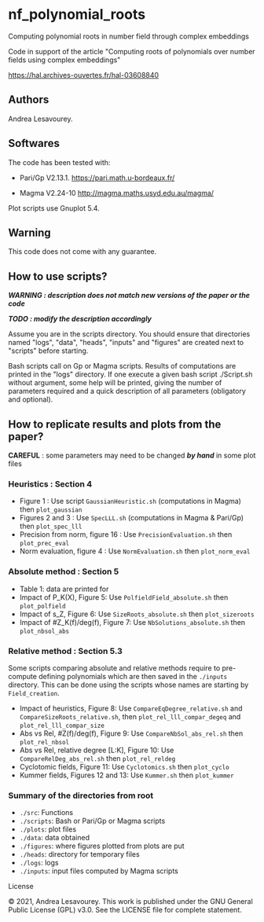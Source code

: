 
# nf_polynomial_roots
Computing polynomial roots in number field through complex embeddings

Code in support of the article "Computing roots of polynomials over number fields using complex embeddings"

https://hal.archives-ouvertes.fr/hal-03608840


## Authors
Andrea Lesavourey.

## Softwares
The code has been tested with:
- Pari/Gp V2.13.1. https://pari.math.u-bordeaux.fr/

- Magma V2.24-10   http://magma.maths.usyd.edu.au/magma/


Plot scripts use Gnuplot 5.4.


## Warning
This code does not come with any guarantee. 


## How to use scripts?


***WARNING : description does not match new versions of the paper or the code***

***TODO : modify the description accordingly***


Assume you are in the scripts directory.
You should ensure that directories named "logs", "data", "heads", "inputs" and "figures" are created next to "scripts" before starting.

Bash scripts call on Gp or Magma scripts. Results of computations are printed in the "logs" directory.
If one execute a given bash script  ./Script.sh  without argument, some help will be printed, giving the number of parameters required and a quick description of all parameters (obligatory and optional).


## How to replicate results and plots from the paper?

**CAREFUL** : some parameters may need to be changed ***by hand*** in some plot files

### Heuristics : Section 4
- Figure 1 : Use script `GaussianHeuristic.sh` (computations in Magma) then `plot_gaussian`
- Figures 2 and 3 : Use `SpecLLL.sh` (computations in Magma & Pari/Gp) then `plot_spec_lll`
- Precision from norm, figure 16 : Use `PrecisionEvaluation.sh` then `plot_prec_eval`
- Norm evaluation, figure 4 : Use `NormEvaluation.sh` then `plot_norm_eval`

### Absolute method : Section 5
- Table 1: data are printed for
- Impact of P_K(X), Figure 5: Use `PolfieldField_absolute.sh` then `plot_polfield`
- Impact of s_Z, Figure 6: Use `SizeRoots_absolute.sh` then `plot_sizeroots`
- Impact of #Z_K(f)/deg(f), Figure 7: Use `NbSolutions_absolute.sh` then `plot_nbsol_abs`

### Relative method : Section 5.3

Some scripts comparing absolute and relative methods require to pre-compute defining polynomials which are then saved in the `./inputs` directory.
This can be done using the scripts whose names are starting by `Field_creation`.

- Impact of heuristics, Figure 8: Use `CompareEqDegree_relative.sh` and `CompareSizeRoots_relative.sh`, then `plot_rel_lll_compar_degeq` and `plot_rel_lll_compar_size`
- Abs vs Rel, #Z(f)/deg(f), Figure 9: Use `CompareNbSol_abs_rel.sh` then `plot_rel_nbsol`
- Abs vs Rel, relative degree [L:K], Figure 10: Use `CompareRelDeg_abs_rel.sh` then `plot_rel_reldeg`
- Cyclotomic fields, Figure 11: Use `Cyclotomics.sh` then `plot_cyclo`
- Kummer fields, Figures 12 and 13: Use `Kummer.sh` then `plot_kummer`


### Summary of the directories from root
 - `./src`: Functions
 - `./scripts`: Bash or Pari/Gp or Magma scripts
 - `./plots`: plot files    
 - `./data`: data obtained
 - `./figures`: where figures plotted from plots are put    
 - `./heads`: directory for temporary files
 - `./logs`: logs
 - `./inputs`: input files computed by Magma scripts
  
License

© 2021, Andrea Lesavourey.
This work is published under the GNU General Public License (GPL) v3.0.
See the LICENSE file for complete statement.
